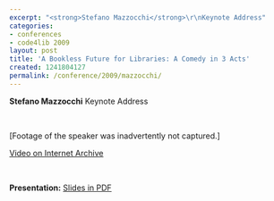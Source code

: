 ```yaml
---
excerpt: "<strong>Stefano Mazzocchi</strong>\r\nKeynote Address"
categories:
- conferences
- code4lib 2009
layout: post
title: 'A Bookless Future for Libraries: A Comedy in 3 Acts'
created: 1241804127
permalink: /conference/2009/mazzocchi/
---
```

<strong>Stefano Mazzocchi</strong>
Keynote Address

<p>&nbsp;</p>

[Footage of the speaker was inadvertently not captured.]

<a href="http://www.archive.org/details/Code4lib2009KeynoteAddressStefanoMazzocchi">Video on Internet Archive</a>

<p>&nbsp;</p>

<strong>Presentation:</strong>
<a href="http://www.betaversion.org/~stefano/papers/code4lib2009.pdf" target="_blank">Slides in PDF</a>
